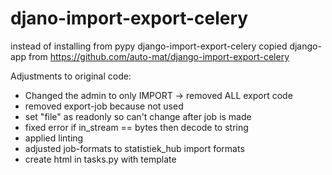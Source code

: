 # djano-import-export-celery
instead of installing from pypy django-import-export-celery
copied django-app from https://github.com/auto-mat/django-import-export-celery 

Adjustments to original code:
- Changed the admin to only IMPORT -> removed ALL export code
- removed export-job because not used
- set "file" as readonly so can't change after job is made
- fixed error if in_stream == bytes then decode to string
- applied linting
- adjusted job-formats to statistiek_hub import formats
- create html in tasks.py with template




